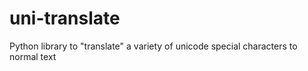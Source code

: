 # uni-translate
Python library to "translate" a variety of unicode special characters to normal text
